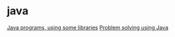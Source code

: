 # java
[Java programs, using some libraries](https://github.com/cv-hirtihk/java/tree/main/to%20begin%20with)
[Problem solving using Java](https://github.com/cv-hirtihk/java/tree/main/problem%20statements)
